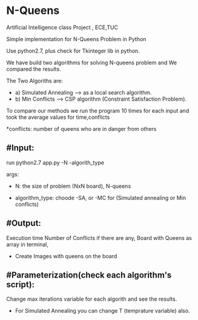 # N-Queens
Artificial Intelligence class Project , ECE,TUC

Simple implementation for N-Queens Problem in Python

Use python2.7, plus check for Tkinteger lib in python. 

We have build two algorithms for solving N-queens problem and We compared the results.

The Two Algoriths are:
+ a) Simulated Annealing --> as a local search algorithm.
+ b) Min Conflicts --> CSP algorithm (Constraint Satisfaction Problem).



To compare our methods we run the program 10 times for each input and took the average values for time,conflicts

*conflicts: number of queens who are in danger from others

#Input:
------------

run python2.7 app.py -N -algorith_type

args: 

+ N: the size of problem (NxN board), N-queens

+ algorithm_type: choode -SA, or -MC for (Simulated annealing or Min conflicts)

#Output:
----------

Execution time
Number of Conflicts if there are any,
Board with Queens as array in terminal,
+ Create Images with queens on the board

#Parameterization(check each algorithm's script):
-------------------------------------------------
Change max iterations variable for each algorith and see the results.
+ For Simulated Annealing you can change T (temprature variable) also.

